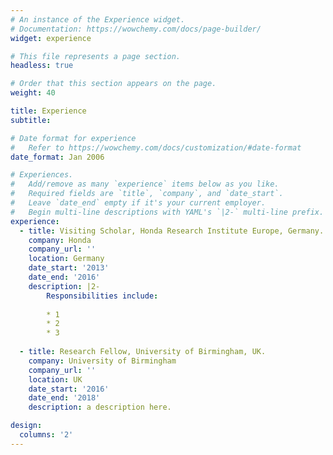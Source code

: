 ```yaml
---
# An instance of the Experience widget.
# Documentation: https://wowchemy.com/docs/page-builder/
widget: experience

# This file represents a page section.
headless: true

# Order that this section appears on the page.
weight: 40

title: Experience
subtitle:

# Date format for experience
#   Refer to https://wowchemy.com/docs/customization/#date-format
date_format: Jan 2006

# Experiences.
#   Add/remove as many `experience` items below as you like.
#   Required fields are `title`, `company`, and `date_start`.
#   Leave `date_end` empty if it's your current employer.
#   Begin multi-line descriptions with YAML's `|2-` multi-line prefix.
experience:
  - title: Visiting Scholar, Honda Research Institute Europe, Germany.
    company: Honda
    company_url: ''
    location: Germany
    date_start: '2013'
    date_end: '2016'
    description: |2-
        Responsibilities include:
        
        * 1
        * 2
        * 3
        
  - title: Research Fellow, University of Birmingham, UK.
    company: University of Birmingham
    company_url: ''
    location: UK
    date_start: '2016'
    date_end: '2018'
    description: a description here.

design:
  columns: '2'
---
```

